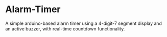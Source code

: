 # Alarm-Timer
A simple arduino-based alarm timer using a 4-digit-7 segment display and an active buzzer, with real-time countdown functionality.
